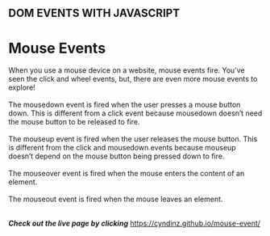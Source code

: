 <h2>DOM EVENTS WITH JAVASCRIPT</h2>
<h1>Mouse Events</h1>
When you use a mouse device on a website, mouse events fire. You’ve seen the click and wheel events, but, there are even more mouse events to explore!<br>
<br>
The mousedown event is fired when the user presses a mouse button down. This is different from a click event because mousedown doesn’t need the mouse button to be released to fire.<br>
<br>
The mouseup event is fired when the user releases the mouse button. This is different from the click and mousedown events because mouseup doesn’t depend on the mouse button being pressed down to fire.<br>
<br>
The mouseover event is fired when the mouse enters the content of an element.<br>
<br>
The mouseout event is fired when the mouse leaves an element.<br>
<br>

***Check out the live page by clicking*** https://cyndinz.github.io/mouse-event/
